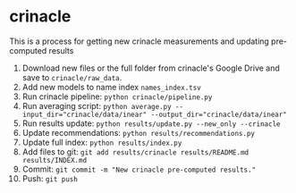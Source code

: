 # crinacle
This is a process for getting new crinacle measurements and updating pre-computed results

1. Download new files or the full folder from crinacle's Google Drive and save to `crinacle/raw_data`.
2. Add new models to name index `names_index.tsv`
3. Run crinacle pipeline: `python crinacle/pipeline.py`
4. Run averaging script: `python average.py --input_dir="crinacle/data/inear" --output_dir="crinacle/data/inear"`
5. Run results update: `python results/update.py --new_only --crinacle`
6. Update recommendations: `python results/recommendations.py`
7. Update full index: `python results/index.py`
8. Add files to git: `git add results/crinacle results/README.md results/INDEX.md`
9. Commit: `git commit -m "New crinacle pre-computed results."`
10. Push: `git push`
